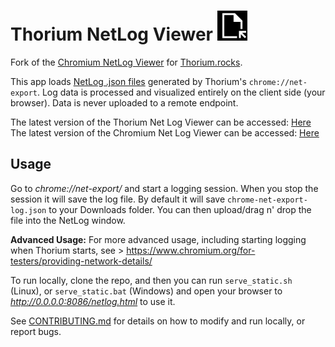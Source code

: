 # Thorium NetLog Viewer <img src="https://raw.githubusercontent.com/Alex313031/Thorium_NetLog_Viewer/main/src/json-file.png" width="48">
Fork of the [Chromium NetLog Viewer](https://chromium.googlesource.com/catapult/+/master/netlog_viewer/) for [Thorium.rocks](https://thorium.rocks/).

This app loads [NetLog .json files](https://www.chromium.org/developers/design-documents/network-stack/netlog) generated by Thorium's `chrome://net-export`. Log data is processed and visualized entirely on the client side (your browser). Data is never uploaded
to a remote endpoint.

The latest version of the Thorium Net Log Viewer can be accessed: [Here](https://thorium.rocks/misc/thorium_netlog_viewer/netlog.html) \
The latest version of the Chromium Net Log Viewer can be accessed: [Here](https://netlog-viewer.appspot.com/)

## Usage
Go to *chrome://net-export/* and start a logging session. When you stop the session it will save the log file. By default it will save `chrome-net-export-log.json` to your Downloads folder. You can then upload/drag n' drop the file into the NetLog window.

__Advanced Usage:__ For more advanced usage, including starting logging when Thorium starts, see > https://www.chromium.org/for-testers/providing-network-details/

To run locally, clone the repo, and then you can run `serve_static.sh` (Linux), or `serve_static.bat` (Windows) and open your browser to *http://0.0.0.0:8086/netlog.html* to use it.

See [CONTRIBUTING.md](https://github.com/Alex313031/Thorium_NetLog_Viewer/blob/main/CONTRIBUTING.md) for details on how to modify and run locally, or report bugs.
